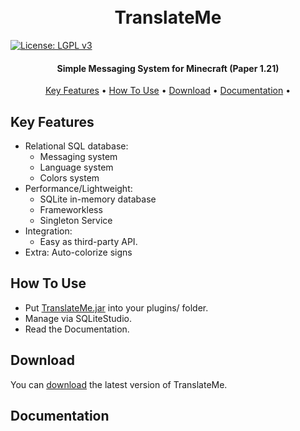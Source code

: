 <h1 align="center">
  <br>
  TranslateMe
  <br>
</h1>

[![License: LGPL v3](https://img.shields.io/badge/License-LGPL%20v3-blue.svg)](https://www.gnu.org/licenses/lgpl-3.0)

<h4 align="center">Simple Messaging System for Minecraft (Paper 1.21)</h4>

<p align="center">
  <a href="#key-features">Key Features</a> •
  <a href="#how-to-use">How To Use</a> •
  <a href="#download">Download</a> •
  <a href="#download">Documentation</a> •
</p>

## Key Features

* Relational SQL database:
  - Messaging system
  - Language system
  - Colors system
* Performance/Lightweight:
  - SQLite in-memory database
  - Frameworkless
  - Singleton Service
* Integration:
  - Easy as third-party API.
* Extra: Auto-colorize signs

## How To Use
- Put [TranslateMe.jar](https://github.com/Mat1az/Bukkit.TranslateMe/releases/latest) into your plugins/ folder.
- Manage via SQLiteStudio.
- Read the Documentation.

## Download

You can [download](https://github.com/Mat1az/Bukkit.TranslateMe/releases/latest) the latest version of TranslateMe.

## Documentation

